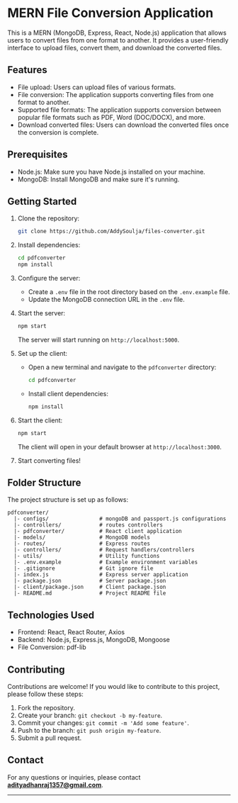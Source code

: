 # MERN File Conversion Application

This is a MERN (MongoDB, Express, React, Node.js) application that allows users to convert files from one format to another. It provides a user-friendly interface to upload files, convert them, and download the converted files.

## Features

- File upload: Users can upload files of various formats.
- File conversion: The application supports converting files from one format to another.
- Supported file formats: The application supports conversion between popular file formats such as PDF, Word (DOC/DOCX), and more.
- Download converted files: Users can download the converted files once the conversion is complete.

## Prerequisites

- Node.js: Make sure you have Node.js installed on your machine.
- MongoDB: Install MongoDB and make sure it's running.

## Getting Started

1. Clone the repository:

   ```bash
   git clone https://github.com/AddySoulja/files-converter.git
   ```

2. Install dependencies:

   ```bash
   cd pdfconverter
   npm install
   ```

3. Configure the server:

   - Create a `.env` file in the root directory based on the `.env.example` file.
   - Update the MongoDB connection URL in the `.env` file.

4. Start the server:

   ```bash
   npm start
   ```

   The server will start running on `http://localhost:5000`.

5. Set up the client:

   - Open a new terminal and navigate to the `pdfconverter` directory:

     ```bash
     cd pdfconverter
     ```

   - Install client dependencies:

     ```bash
     npm install
     ```

6. Start the client:

   ```bash
   npm start
   ```

   The client will open in your default browser at `http://localhost:3000`.

7. Start converting files!

## Folder Structure

The project structure is set up as follows:

```
pdfconverter/
  |- configs/                # mongoDB and passport.js configurations
  |- controllers/            # routes controllers
  |- pdfconverter/           # React client application
  |- models/                 # MongoDB models
  |- routes/                 # Express routes
  |- controllers/            # Request handlers/controllers
  |- utils/                  # Utility functions
  |- .env.example            # Example environment variables
  |- .gitignore              # Git ignore file
  |- index.js                # Express server application
  |- package.json            # Server package.json
  |- client/package.json     # Client package.json
  |- README.md               # Project README file
```

## Technologies Used

- Frontend: React, React Router, Axios
- Backend: Node.js, Express.js, MongoDB, Mongoose
- File Conversion: pdf-lib

## Contributing

Contributions are welcome! If you would like to contribute to this project, please follow these steps:

1. Fork the repository.
2. Create your branch: `git checkout -b my-feature`.
3. Commit your changes: `git commit -m 'Add some feature'`.
4. Push to the branch: `git push origin my-feature`.
5. Submit a pull request.


## Contact

For any questions or inquiries, please contact **adityadhanraj1357@gmail.com**.

---
